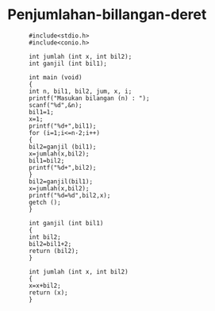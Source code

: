 # Penjumlahan-billangan-deret


          #include<stdio.h>
          #include<conio.h>

          int jumlah (int x, int bil2);
          int ganjil (int bil1);

          int main (void)
          {
          int n, bil1, bil2, jum, x, i;
          printf("Masukan bilangan (n) : ");
          scanf("%d",&n);
          bil1=1;
          x=1;
          printf("%d+",bil1);
          for (i=1;i<=n-2;i++)
          {
          bil2=ganjil (bil1);
          x=jumlah(x,bil2);
          bil1=bil2;
          printf("%d+",bil2);
          }
          bil2=ganjil(bil1);
          x=jumlah(x,bil2);
          printf("%d=%d",bil2,x);
          getch ();
          }

          int ganjil (int bil1)
          {
          int bil2;
          bil2=bil1+2;
          return (bil2);
          }

          int jumlah (int x, int bil2)
          {
          x=x+bil2;
          return (x);
          }
